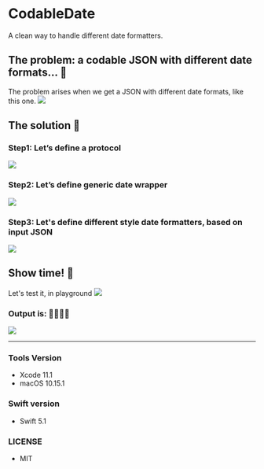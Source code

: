 # CodableDate
A clean way to handle different date formatters.

## The problem: a codable JSON with different date formats... 🤔
The problem arises when we get a JSON with different date formats, like this one.
![](https://user-images.githubusercontent.com/5364500/69673603-f898e880-109a-11ea-9639-458907137958.png)

## The solution 🚀

### Step1: Let’s define a protocol
![](https://user-images.githubusercontent.com/5364500/69673758-5d544300-109b-11ea-80b0-c1c631a00dba.png)

### Step2: Let’s define generic date wrapper
![](https://user-images.githubusercontent.com/5364500/69674068-03a04880-109c-11ea-92d5-fac15e5bb164.png)

### Step3: Let's define different style date formatters, based on input JSON
![](https://user-images.githubusercontent.com/5364500/69714326-84942a00-1106-11ea-94b5-c4133c5ce91d.png)

## Show time! 🔨
Let's test it, in playground
![](https://user-images.githubusercontent.com/5364500/69714438-aee5e780-1106-11ea-9c16-63403ad888e8.png)

### Output is: 🙌🏻💪🏻
![](https://user-images.githubusercontent.com/5364500/69674750-6cd48b80-109d-11ea-8b0e-033267fc7fbb.png)

---
### Tools Version
- Xcode 11.1
- macOS 10.15.1

### Swift version
* Swift 5.1

### LICENSE
* MIT

